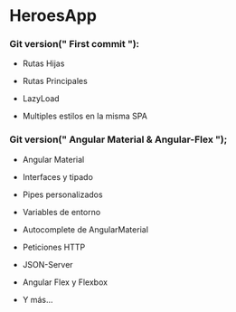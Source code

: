 # HeroesApp

### Git version(" First commit "):

- Rutas Hijas

- Rutas Principales

- LazyLoad

- Multiples estilos en la misma SPA

### Git version(" Angular Material & Angular-Flex ");

- Angular Material

- Interfaces y tipado

- Pipes personalizados

- Variables de entorno

- Autocomplete de AngularMaterial

- Peticiones HTTP

- JSON-Server

- Angular Flex y Flexbox

- Y más...
